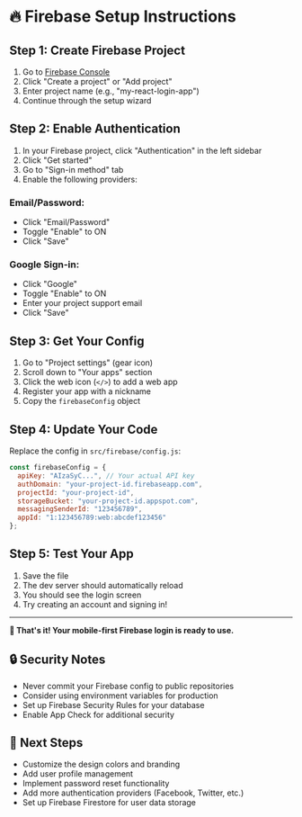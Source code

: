 # 🔥 Firebase Setup Instructions

## Step 1: Create Firebase Project

1. Go to [Firebase Console](https://console.firebase.google.com/)
2. Click "Create a project" or "Add project"
3. Enter project name (e.g., "my-react-login-app")
4. Continue through the setup wizard

## Step 2: Enable Authentication

1. In your Firebase project, click "Authentication" in the left sidebar
2. Click "Get started"
3. Go to "Sign-in method" tab
4. Enable the following providers:

### Email/Password:
- Click "Email/Password"
- Toggle "Enable" to ON
- Click "Save"

### Google Sign-in:
- Click "Google"
- Toggle "Enable" to ON
- Enter your project support email
- Click "Save"

## Step 3: Get Your Config

1. Go to "Project settings" (gear icon)
2. Scroll down to "Your apps" section
3. Click the web icon (`</>`) to add a web app
4. Register your app with a nickname
5. Copy the `firebaseConfig` object

## Step 4: Update Your Code

Replace the config in `src/firebase/config.js`:

```javascript
const firebaseConfig = {
  apiKey: "AIzaSyC...", // Your actual API key
  authDomain: "your-project-id.firebaseapp.com",
  projectId: "your-project-id",
  storageBucket: "your-project-id.appspot.com",
  messagingSenderId: "123456789",
  appId: "1:123456789:web:abcdef123456"
};
```

## Step 5: Test Your App

1. Save the file
2. The dev server should automatically reload
3. You should see the login screen
4. Try creating an account and signing in!

---

**🎉 That's it! Your mobile-first Firebase login is ready to use.**

## 🔒 Security Notes

- Never commit your Firebase config to public repositories
- Consider using environment variables for production
- Set up Firebase Security Rules for your database
- Enable App Check for additional security

## 🚀 Next Steps

- Customize the design colors and branding
- Add user profile management
- Implement password reset functionality
- Add more authentication providers (Facebook, Twitter, etc.)
- Set up Firebase Firestore for user data storage
